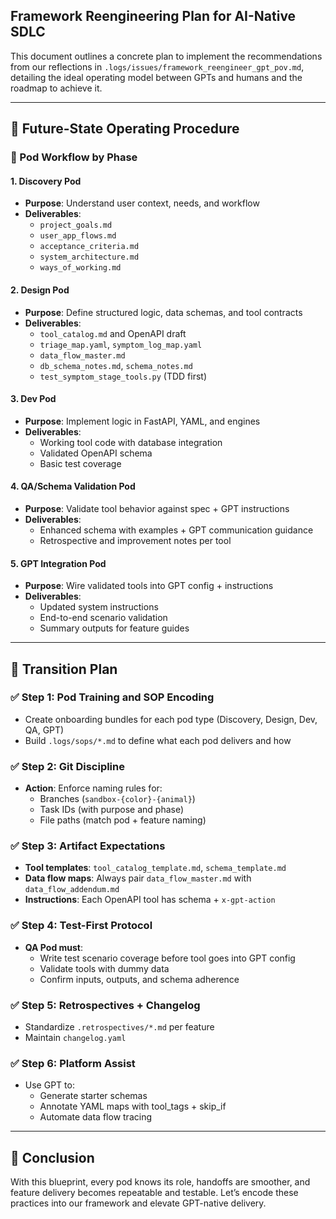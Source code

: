 ## Framework Reengineering Plan for AI-Native SDLC

This document outlines a concrete plan to implement the recommendations from our reflections in `.logs/issues/framework_reengineer_gpt_pov.md`, detailing the ideal operating model between GPTs and humans and the roadmap to achieve it.

---

## 🚀 Future-State Operating Procedure

### 🧠 Pod Workflow by Phase

#### 1. **Discovery Pod**
- **Purpose**: Understand user context, needs, and workflow
- **Deliverables**:
  - `project_goals.md`
  - `user_app_flows.md`
  - `acceptance_criteria.md`
  - `system_architecture.md`
  - `ways_of_working.md`

#### 2. **Design Pod**
- **Purpose**: Define structured logic, data schemas, and tool contracts
- **Deliverables**:
  - `tool_catalog.md` and OpenAPI draft
  - `triage_map.yaml`, `symptom_log_map.yaml`
  - `data_flow_master.md`
  - `db_schema_notes.md`, `schema_notes.md`
  - `test_symptom_stage_tools.py` (TDD first)

#### 3. **Dev Pod**
- **Purpose**: Implement logic in FastAPI, YAML, and engines
- **Deliverables**:
  - Working tool code with database integration
  - Validated OpenAPI schema
  - Basic test coverage

#### 4. **QA/Schema Validation Pod**
- **Purpose**: Validate tool behavior against spec + GPT instructions
- **Deliverables**:
  - Enhanced schema with examples + GPT communication guidance
  - Retrospective and improvement notes per tool

#### 5. **GPT Integration Pod**
- **Purpose**: Wire validated tools into GPT config + instructions
- **Deliverables**:
  - Updated system instructions
  - End-to-end scenario validation
  - Summary outputs for feature guides

---

## 🔨 Transition Plan

### ✅ Step 1: Pod Training and SOP Encoding
- Create onboarding bundles for each pod type (Discovery, Design, Dev, QA, GPT)
- Build `.logs/sops/*.md` to define what each pod delivers and how

### ✅ Step 2: Git Discipline
- **Action**: Enforce naming rules for:
  - Branches (`sandbox-{color}-{animal}`)
  - Task IDs (with purpose and phase)
  - File paths (match pod + feature naming)

### ✅ Step 3: Artifact Expectations
- **Tool templates**: `tool_catalog_template.md`, `schema_template.md`
- **Data flow maps**: Always pair `data_flow_master.md` with `data_flow_addendum.md`
- **Instructions**: Each OpenAPI tool has schema + `x-gpt-action`

### ✅ Step 4: Test-First Protocol
- **QA Pod must**:
  - Write test scenario coverage before tool goes into GPT config
  - Validate tools with dummy data
  - Confirm inputs, outputs, and schema adherence

### ✅ Step 5: Retrospectives + Changelog
- Standardize `.retrospectives/*.md` per feature
- Maintain `changelog.yaml`

### ✅ Step 6: Platform Assist
- Use GPT to:
  - Generate starter schemas
  - Annotate YAML maps with tool_tags + skip_if
  - Automate data flow tracing

---

## 🧬 Conclusion
With this blueprint, every pod knows its role, handoffs are smoother, and feature delivery becomes repeatable and testable. Let’s encode these practices into our framework and elevate GPT-native delivery.